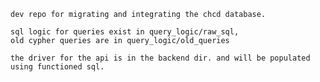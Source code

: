     dev repo for migrating and integrating the chcd database.

    sql logic for queries exist in query_logic/raw_sql,
    old cypher queries are in query_logic/old_queries
    
    the driver for the api is in the backend dir. and will be populated using functioned sql.
